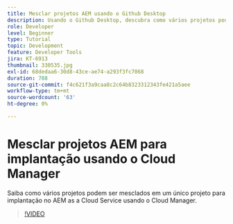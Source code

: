 ```yaml
---
title: Mesclar projetos AEM usando o Github Desktop
description: Usando o Github Desktop, descubra como vários projetos podem ser mesclados em um único para implantação no AEM as a Cloud Service usando o Cloud Manager.
role: Developer
level: Beginner
type: Tutorial
topic: Development
feature: Developer Tools
jira: KT-6913
thumbnail: 330535.jpg
exl-id: 68dedaa6-30d8-43ce-ae74-a293f3fc7068
duration: 788
source-git-commit: f4c621f3a9caa8c2c64b8323312343fe421a5aee
workflow-type: tm+mt
source-wordcount: '63'
ht-degree: 0%

---
```


# Mesclar projetos AEM para implantação usando o Cloud Manager

Saiba como vários projetos podem ser mesclados em um único projeto para implantação no AEM as a Cloud Service usando o Cloud Manager.

>[!VIDEO](https://video.tv.adobe.com/v/330535?quality=12&learn=on)
